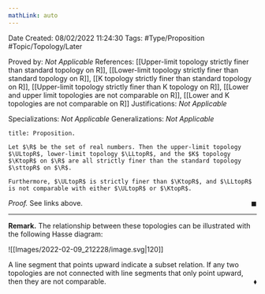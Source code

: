 ```yaml
---
mathLink: auto
---
```


<div class="topSpace"></div>

Date Created: 08/02/2022 11:24:30
Tags: #Type/Proposition #Topic/Topology/Later

Proved by: <i>Not Applicable</i>
References: [[Upper-limit topology strictly finer than standard topology on R]], [[Lower-limit topology strictly finer than standard topology on R]], [[K topology strictly finer than standard topology on R]], [[Upper-limit topology strictly finer than K topology on R]], [[Lower and upper limit topologies are not comparable on R]], [[Lower and K topologies are not comparable on R]]
Justifications: <i>Not Applicable</i>

Specializations: <i>Not Applicable</i>
Generalizations: <i>Not Applicable</i>

``` ad-Proposition
title: Proposition.

Let $\R$ be the set of real numbers. Then the upper-limit topology $\ULtopR$, lower-limit topology $\LLtopR$, and the $K$ topology $\KtopR$ on $\R$ are all strictly finer than the standard topology $\sttopR$ on $\R$.

Furthermore, $\ULtopR$ is strictly finer than $\KtopR$, and $\LLtopR$ is not comparable with either $\ULtopR$ or $\KtopR$.

```

<i>Proof.</i> See links above.<span style="float:right;">$\blacksquare$</span>

---

<b>Remark.</b> The relationship between these topologies can be illustrated with the following Hasse diagram:

![[Images/2022-02-09_212228/image.svg|120]]

A line segment that points upward indicate a subset relation. If any two topologies are not connected with line segments that only point upward, then they are not comparable.<span style="float:right;">$\blacklozenge$</span>
